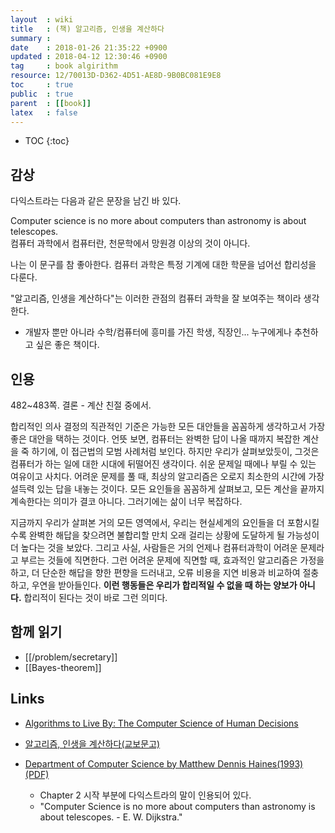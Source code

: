 ```yaml
---
layout  : wiki
title   : (책) 알고리즘, 인생을 계산하다
summary :
date    : 2018-01-26 21:35:22 +0900
updated : 2018-04-12 12:30:46 +0900
tag     : book algirithm
resource: 12/70013D-D362-4D51-AE8D-9B0BC081E9E8
toc     : true
public  : true
parent  : [[book]]
latex   : false
---
```

* TOC
{:toc}

## 감상

다익스트라는 다음과 같은 문장을 남긴 바 있다.

>
Computer science is no more about computers than astronomy is about telescopes.  
컴퓨터 과학에서 컴퓨터란, 천문학에서 망원경 이상의 것이 아니다.

나는 이 문구를 참 좋아한다.
컴퓨터 과학은 특정 기계에 대한 학문을 넘어선 합리성을 다룬다.

"알고리즘, 인생을 계산하다"는 이러한 관점의 컴퓨터 과학을 잘 보여주는 책이라 생각한다.

* 개발자 뿐만 아니라 수학/컴퓨터에 흥미를 가진 학생, 직장인... 누구에게나 추천하고 싶은 좋은 책이다.

## 인용

482~483쪽. 결론 - 계산 친절 중에서.

>
합리적인 의사 결정의 직관적인 기준은 가능한 모든 대안들을 꼼꼼하게 생각하고서
가장 좋은 대안을 택하는 것이다.
언뜻 보면, 컴퓨터는 완벽한 답이 나올 때까지 복잡한 계산을 죽 하기에,
이 접근법의 모범 사례처럼 보인다.
하지만 우리가 살펴보았듯이, 그것은 컴퓨터가 하는 일에 대한 시대에 뒤떨어진 생각이다.
쉬운 문제일 때에나 부릴 수 있는 여유이고 사치다.
어려운 문제를 풀 때, 최상의 알고리즘은 오로지 최소한의 시간에 가장 설득력 있는 답을 내놓는 것이다.
모든 요인들을 꼼꼼하게 살펴보고, 모든 계산을 끝까지 계속한다는 의미가 결코 아니다.
그러기에는 삶이 너무 복잡하다.

>
지금까지 우리가 살펴본 거의 모든 영역에서, 우리는 현실세계의 요인들을 더 포함시킬수록
완벽한 해답을 찾으려면 불합리할 만치 오래 걸리는 상황에 도달하게 될 가능성이 더 높다는 것을 보았다.
그리고 사실, 사람들은 거의 언제나 컴퓨터과학이 어려운 문제라고 부르는 것들에 직면한다.
그런 어려운 문제에 직면할 때, 효과적인 알고리즘은 가정을 하고, 더 단순한 해답을 향한 편향을 드러내고,
오류 비용을 지연 비용과 비교하여 절충하고, 우연을 받아들인다.
**이런 행동들은 우리가 합리적일 수 없을 때 하는 양보가 아니다.**
합리적이 된다는 것이 바로 그런 의미다.

## 함께 읽기

* [[/problem/secretary]]
* [[Bayes-theorem]]


## Links

* [Algorithms to Live By: The Computer Science of Human Decisions ](https://www.amazon.com/Algorithms-Live-Computer-Science-Decisions/dp/1627790365 )
* [알고리즘, 인생을 계산하다(교보문고)](https://kyobobook.co.kr/product/detailViewKor.laf?mallGb=KOR&ejkGb=KOR&barcode=9788935212057&orderClick=4ab )


* [Department of Computer Science by Matthew Dennis Haines(1993)(PDF)](http://www.cs.colostate.edu/TechReports/Reports/1993/tr-110.pdf )
    * Chapter 2 시작 부분에 다익스트라의 말이 인용되어 있다.
    * "Computer Science is no more about computers than astronomy is about telescopes. - E. W. Dijkstra."
